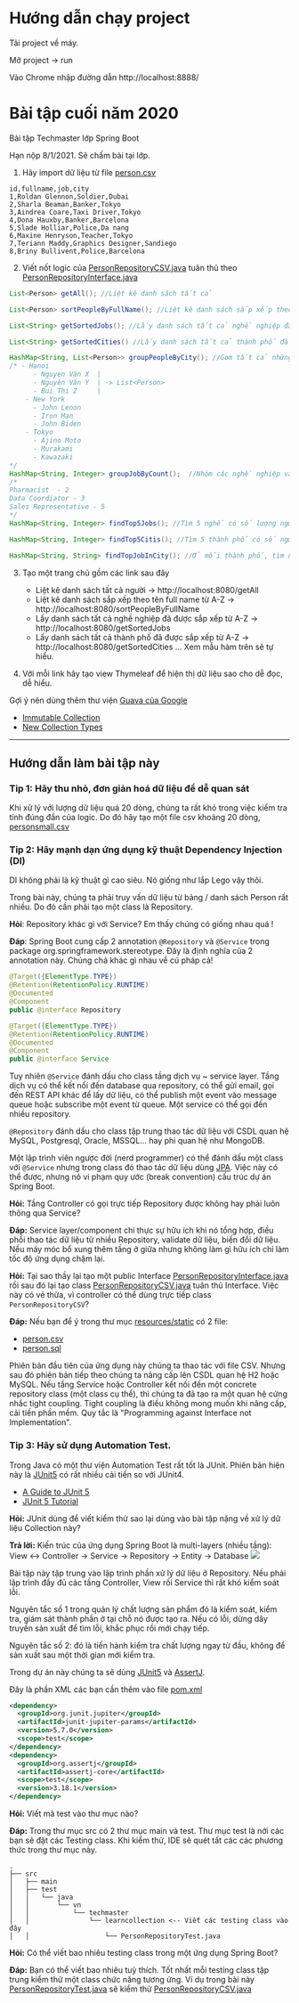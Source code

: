 # Hướng dẫn chạy project

Tải project về máy.

Mở project -> run

Vào Chrome nhập đường dẫn http://localhost:8888/


# Bài tập cuối năm 2020
Bài tập Techmaster lớp Spring Boot

Hạn nộp 8/1/2021. Sẽ chấm bài tại lớp.

1. Hãy import dữ liệu từ file [person.csv](src/main/resources/static/person.csv)

```csv
id,fullname,job,city
1,Roldan Glennon,Soldier,Dubai
2,Sharla Beaman,Banker,Tokyo
3,Aindrea Coare,Taxi Driver,Tokyo
4,Dona Hauxby,Banker,Barcelona
5,Slade Holliar,Police,Da nang
6,Maxine Henryson,Teacher,Tokyo
7,Teriann Maddy,Graphics Designer,Sandiego
8,Briny Bullivent,Police,Barcelona
```

2. Viết nốt logic của [PersonRepositoryCSV.java](src/main/java/vn/techmaster/learncollection/repository/PersonRepositoryCSV.java) tuân thủ theo [PersonRepositoryInterface.java](src/main/java/vn/techmaster/learncollection/repository/PersonRepositoryInterface.java)

```java
List<Person> getAll(); //Liệt kê danh sách tất cả

List<Person> sortPeopleByFullName(); //Liệt kê danh sách sắp xếp theo tên full name từ A-Z

List<String> getSortedJobs(); //Lấy danh sách tất cả nghề nghiệp đã được sắp xếp từ A-Z

List<String> getSortedCities() //Lấy danh sách tất cả thành phố đã được sắp xếp từ A-Z

HashMap<String, List<Person>> groupPeopleByCity(); //Gom tất cả những người trong cùng một thành phố lại
/* - Hanoi 
      - Nguyen Văn X  |
      - Nguyên Văn Y  | -> List<Person>
      - Bui Thi Z     |
    - New York
      - John Lenon
      - Iron Man
      - John Biden
    - Tokyo
      - Ajino Moto
      - Murakami
      - Kawazaki   
*/
HashMap<String, Integer> groupJobByCount();  //Nhóm các nghề nghiệp và đếm số người làm mỗi nghề
/* 
Pharmacist  - 2
Data Coordiator - 3
Sales Representative - 5
*/
HashMap<String, Integer> findTop5Jobs(); //Tìm 5 nghề có số lượng người làm nhiều nhất sắp xếp từ cao xuống thấp

HashMap<String, Integer> findTop5Citis(); //Tìm 5 thành phố có số người thuộc danh sách sinh sống đông nhất từ vị trí thứ 5 đến vị trí thứ 1

HashMap<String, String> findTopJobInCity(); //Ở mỗi thành phố, tìm nghề nào có nhiều người làm nhất
```

3. Tạo một trang chủ gồm các link sau đây
   - Liệt kê danh sách tất cả người -> http://localhost:8080/getAll
   - Liệt kê danh sách sắp xếp theo tên full name từ A-Z  -> http://localhost:8080/sortPeopleByFullName
   - Lấy danh sách tất cả nghề nghiệp đã được sắp xếp từ A-Z  -> http://localhost:8080/getSortedJobs
   - Lấy danh sách tất cả thành phố đã được sắp xếp từ A-Z  -> http://localhost:8080/getSortedCities
   ...
   Xem mẫu hàm trên sẽ tự hiểu.

4. Với mỗi link hãy tạo view Thymeleaf để hiện thị dữ liệu sao cho dễ đọc, dễ hiểu.

Gợi ý nên dùng thêm thư viện [Guava của Google](https://github.com/google/guava)

- [Immutable Collection](https://github.com/google/guava/wiki/ImmutableCollectionsExplained)
- [New Collection Types](https://github.com/google/guava/wiki/NewCollectionTypesExplained)

-----
## Hướng dẫn làm bài tập này

### Tip 1: Hãy thu nhỏ, đơn giản hoá dữ liệu để dễ quan sát
Khi xử lý với lượng dữ liệu quá 20 dòng, chúng ta rất khó trong việc kiểm tra tính đúng đắn của logic.
Do đó hãy tạo một file csv khoảng 20 dòng, [personsmall.csv](src/main/resources/static/personsmall.csv)

### Tip 2: Hãy mạnh dạn ứng dụng kỹ thuật Dependency Injection (DI)
DI không phải là kỹ thuật gì cao siêu. Nó giống như lắp Lego vậy thôi.

Trong bài này, chúng ta phải truy vấn dữ liệu từ bảng / danh sách Person rất nhiều. Do đó cần phải tạo một class là Repository.

**Hỏi**: Repository khác gì với Service? Em thấy chúng có giống nhau quá !

**Đáp**: Spring Boot cung cấp 2 annotation ```@Repository``` và ```@Service``` trong package org.springframework.stereotype. Đây là định nghĩa của 2 annotation này. Chúng chả khác gì nhau về cú pháp cả!

```java
@Target({ElementType.TYPE})
@Retention(RetentionPolicy.RUNTIME)
@Documented
@Component
public @interface Repository
```

```java
@Target({ElementType.TYPE})
@Retention(RetentionPolicy.RUNTIME)
@Documented
@Component
public @interface Service
```

Tuy nhiên ```@Service``` đánh dấu cho class tầng dịch vụ ~ service layer. Tầng dịch vụ có thể kết nối đến database qua repository, có thể gửi email, gọi đến REST API khác để lấy dữ liệu, có thể publish một event vào message queue hoặc subscribe một event từ queue. Một service có thể gọi đến nhiều repository.

```@Repository``` đánh dấu cho class tập trung thao tác dữ liệu với CSDL quan hệ MySQL, Postgresql, Oracle, MSSQL... hay phi quan hệ như MongoDB.

Một lập trình viên ngược đời (nerd programmer) có thể đánh dấu một class với ```@Service``` nhưng trong class đó thao tác dữ liệu dùng [JPA](https://spring.io/projects/spring-data-jpa). Việc này có thể được, nhưng nó vi phạm quy ước (break convention) cấu trúc dự án Spring Boot.

**Hỏi:** Tầng Controller có gọi trực tiếp Repository được không hay phải luôn thông qua Service?

**Đáp:** Service layer/component chỉ thực sự hữu ích khi nó tổng hợp, điều phối thao tác dữ liệu từ nhiều Repository, validate dữ liệu, biến đổi dữ liệu.
Nếu máy móc bổ xung thêm tầng ở giữa nhưng không làm gì hữu ích chỉ làm tốc độ ứng dụng chậm lại.

**Hỏi:** Tại sao thầy lại tạo một public Interface [PersonRepositoryInterface.java](src/main/java/vn/techmaster/learncollection/repository/PersonRepositoryInterface.java) rồi sau đó lại tạo class  [PersonRepositoryCSV.java](src/main/java/vn/techmaster/learncollection/repository/PersonRepositoryCSV.java) tuân thủ Interface. Việc này có vẻ thừa, vì controller có thể dùng trực tiếp class ```PersonRepositoryCSV```?

**Đáp:**
Nếu bạn để ý trong thư mục [resources/static](src/main/resources/static) có 2 file:
- [person.csv](src/main/resources/static/person.csv)
- [person.sql](src/main/resources/static/person.sql)

Phiên bản đầu tiên của ứng dụng này chúng ta thao tác với file CSV. Nhưng sau đó phiên bản tiếp theo chúng ta nâng cấp lên CSDL quan hệ H2 hoặc MySQL. Nếu tầng Service hoặc Controller kết nối đến một concrete repository class (một class cụ thể), thì chúng ta đã tạo ra một quan hệ cứng nhắc tight coupling. Tight coupling là điều không mong muốn khi nâng cấp, cải tiến phần mềm. Quy tắc là "Programming against Interface not Implementation".
### Tip 3: Hãy sử dụng Automation Test.

Trong Java có một thư viện Automation Test rất tốt là JUnit. Phiên bản hiện này là [JUnit5](https://junit.org/junit5/) có rất nhiều cải tiến so với JUnit4.

- [A Guide to JUnit 5](https://www.baeldung.com/junit-5)
- [JUnit 5 Tutorial](https://howtodoinjava.com/junit-5-tutorial/)

**Hỏi:** JUnit dùng để viết kiểm thử sao lại dùng vào bài tập nặng về xử lý dữ liệu Collection này?

**Trả lời:** Kiến trúc của ứng dụng Spring Boot là multi-layers (nhiều tầng): View <-> Controller -> Service -> Repository -> Entity -> Database
![](images/unitTestRepository.jpg)

Bài tập này tập trung vào lập trình phần xử lý dữ liệu ở Repository. Nếu phải lập trình đầy đủ các tầng Controller, View rồi Service thì rất khó kiểm soát lỗi. 

Nguyên tắc số 1 trong quản lý chất lượng sản phẩm đó là kiểm soát, kiểm tra, giám sát thành phần ở tại chỗ nó được tạo ra. Nếu có lỗi, dừng dây truyền sản xuất để tìm lỗi, khắc phục rồi mới chạy tiếp.

Nguyên tắc số 2: đó là tiến hành kiểm tra chất lượng ngay từ đầu, không để sản xuất sau một thời gian mới kiểm tra.

Trong dự án này chúng ta sẽ dùng [JUnit5](https://junit.org/junit5/) và [AssertJ](https://assertj.github.io/doc/).

Đây là phần XML các bạn cần thêm vào file [pom.xml](pom.xml)
```xml
<dependency>
  <groupId>org.junit.jupiter</groupId>
  <artifactId>junit-jupiter-params</artifactId>
  <version>5.7.0</version>
  <scope>test</scope>
</dependency>
<dependency>
  <groupId>org.assertj</groupId>
  <artifactId>assertj-core</artifactId>
  <scope>test</scope>
  <version>3.18.1</version>
</dependency>
```

**Hỏi:** Viết mã test vào thư mục nào?

**Đáp:** Trong thư mục src có 2 thư mục main và test. Thư mục test là nới các bạn sẽ đặt các Testing class. Khi kiểm thử, IDE sẽ quét tất các các phương thức trong thư mục này.
```
.
├── src
│   ├── main
│   ├── test
│   │   └── java
│   │       └── vn
│   │           └── techmaster
│   │               └── learncollection <-- Viết các testing class vào đây
│   │                   └── PersonRepositoryTest.java
```

**Hỏi:** Có thể viết bao nhiêu testing class trong một ứng dụng Spring Boot?

**Đáp:** Bạn có thể viết bao nhiêu tuỳ thích. Tốt nhất mỗi testing class tập trung kiểm thử một class chức năng tương ứng. Ví dụ trong bài này [PersonRepositoryTest.java](src/test/java/vn/techmaster/learncollection/PersonRepositoryTest.java) sẽ kiểm thử [PersonRepositoryCSV.java](src/main/java/vn/techmaster/learncollection/repository/PersonRepositoryCSV.java)